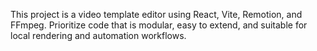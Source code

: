 <!-- Use this file to provide workspace-specific custom instructions to Copilot. For more details, visit https://code.visualstudio.com/docs/copilot/copilot-customization#_use-a-githubcopilotinstructionsmd-file -->

This project is a video template editor using React, Vite, Remotion, and FFmpeg. Prioritize code that is modular, easy to extend, and suitable for local rendering and automation workflows.
